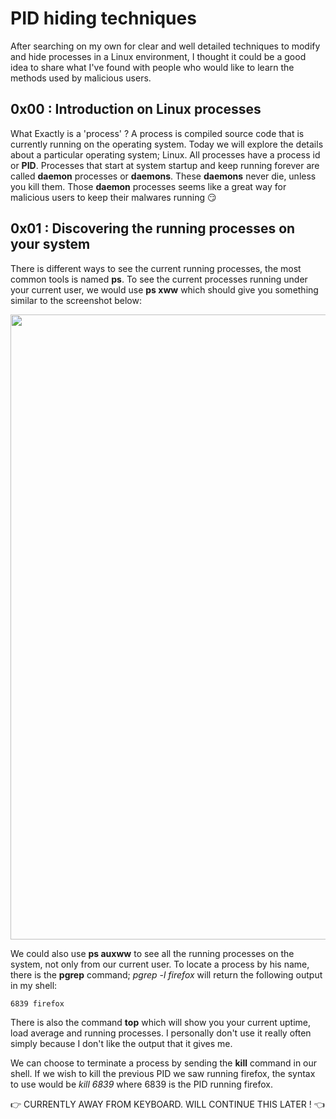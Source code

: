 # PID hiding techniques
After searching on my own for clear and well detailed techniques to modify and hide processes in a Linux environment, I thought it could be a good idea to share what I've found with people who would like to learn the methods used by malicious users.

## 0x00 : Introduction on Linux processes

What Exactly is a 'process' ? A process is compiled source code that is currently running on the operating system. Today we will explore the details about a particular operating system; Linux. All processes have a process id or **PID**. Processes that start at system startup and keep running forever are called **daemon** processes or **daemons**. These **daemons** never die, unless you kill them. Those **daemon** processes  seems like a great way for malicious users to keep their malwares running :smirk:

## 0x01 : Discovering the running processes on your system

There is different ways to see the current running processes, the most common tools is named **ps**. To see the current processes running under your current user, we would use **ps xww** which should give you something similar to the screenshot below:  
  
<img src="https://github.com/syriusbughunt/PID_hiding_techniques/blob/master/img/capture01.jpg" width="1000"/>  
  
We could also use **ps auxww** to see all the running processes on the system, not only from our current user. To locate a process by his name, there is the **pgrep** command; *pgrep -l firefox* will return the following output in my shell:  
```
6839 firefox
```  
There is also the command **top** which will show you your current uptime, load average and running processes. I personally don't use it really often simply because I don't like the output that it gives me.  
  
We can choose to terminate a process by sending the **kill** command in our shell. If we wish to kill the previous PID we saw running firefox, the syntax to use would be *kill 6839* where 6839 is the PID running firefox.  
  
  
  
:point_right: CURRENTLY AWAY FROM KEYBOARD. WILL CONTINUE THIS LATER ! :point_left:
